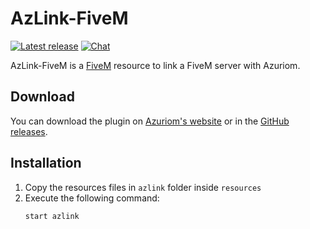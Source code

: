 # AzLink-FiveM

[![Latest release](https://img.shields.io/github/v/release/Azuriom/AzLink-FiveM?style=flat-square)](https://github.com/Azuriom/AzLink-FiveM/releases)
[![Chat](https://img.shields.io/discord/625774284823986183?color=5865f2&label=Discord&logo=discord&logoColor=fff&style=flat-square)](https://azuriom.com/discord)

AzLink-FiveM is a [FiveM](https://fivem.net/) resource to link a FiveM server with Azuriom.

## Download

You can download the plugin on [Azuriom's website](https://azuriom.com/azlink) or in the [GitHub releases](https://github.com/Azuriom/AzLink-FiveM/releases).

## Installation

1. Copy the resources files in `azlink` folder inside `resources`
2. Execute the following command:
    ```
    start azlink
    ```
